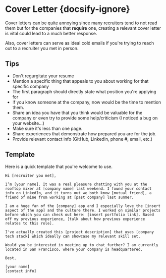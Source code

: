# Cover Letter {docsify-ignore}

Cover letters can be quite annoying since many recruiters tend to not read them but for the companies that **require** one, creating a relevant cover letter is vital could lead to a much better response.

Also, cover letters can serve as ideal cold emails if you're trying to reach out to a recruiter you met in person.

## Tips

* Don't regurgitate your resume
* Mention a specific thing that appeals to you about working for that specific company
* The first paragraph should directly state what position you're applying for
* If you know someone at the company, now would be the time to mention them.
* Share an idea you have that you think would be valuable for the company or even try to provide some help/criticism (I noticed a bug on your website...)
* Make sure it's less than one page.
* Share experiences that demonstrate how prepared you are for the job.
* Provide relevant contact info (GitHub, LinkedIn, phone #, email, etc.)

## Template

Here is a quick template that you're welcome to use.

```text
Hi [recruiter you met],

I’m [your name]. It was a real pleasure chatting with you at the rooftop mixer at [company name] last weekend. I found your contact info on LinkedIn, and it turns out we both know [mutual friend], a friend of mine from working at [past company] last summer.

I am a huge fan of the [company] app and I especially love the [insert aspect of the app] and the culture there. I worked on similar projects before which you can check out here: [insert portfolio link]. Based off my previous experience, [talk about how previous experience relates to this role].

I've actually created this [project description] that uses [company tech stack] which ideally can showcase my relevant skill set.

Would you be interested in meeting up to chat further? I am currently located in San Francisco, where your company is headquartered.

Best,

[your name]
[contact info]
```
